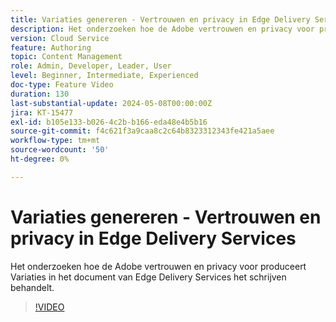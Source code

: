 ```yaml
---
title: Variaties genereren - Vertrouwen en privacy in Edge Delivery Services
description: Het onderzoeken hoe de Adobe vertrouwen en privacy voor produceert Variaties in het document van Edge Delivery Services het schrijven behandelt.
version: Cloud Service
feature: Authoring
topic: Content Management
role: Admin, Developer, Leader, User
level: Beginner, Intermediate, Experienced
doc-type: Feature Video
duration: 130
last-substantial-update: 2024-05-08T00:00:00Z
jira: KT-15477
exl-id: b105e133-b026-4c2b-b166-eda48e4b5b16
source-git-commit: f4c621f3a9caa8c2c64b8323312343fe421a5aee
workflow-type: tm+mt
source-wordcount: '50'
ht-degree: 0%

---
```


# Variaties genereren - Vertrouwen en privacy in Edge Delivery Services

Het onderzoeken hoe de Adobe vertrouwen en privacy voor produceert Variaties in het document van Edge Delivery Services het schrijven behandelt.

>[!VIDEO](https://video.tv.adobe.com/v/3429060/?learn=on)
